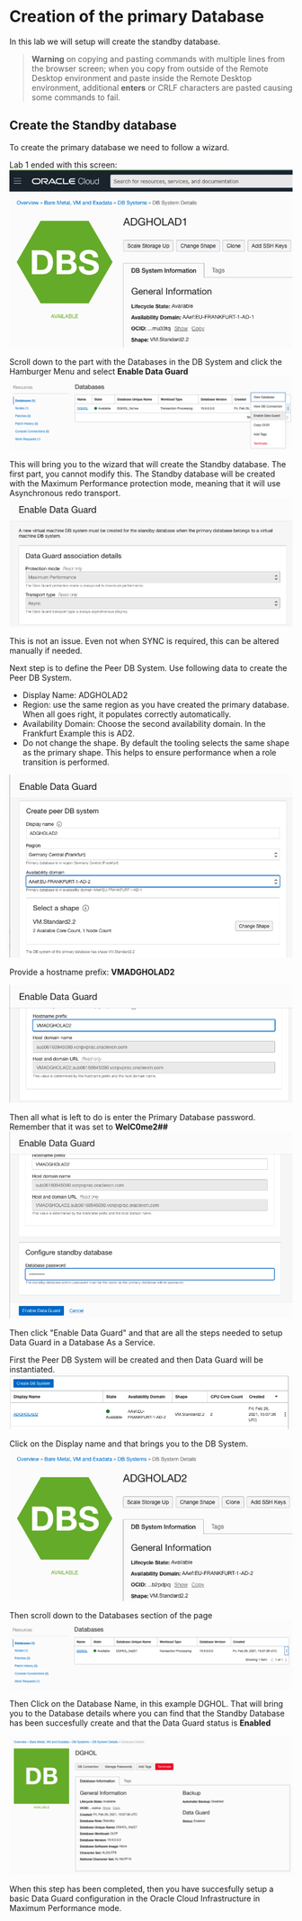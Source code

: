 # Creation of the primary Database

In this lab we will setup will create the standby database.


> **Warning** on copying and pasting commands with multiple lines from the browser screen; when you copy from outside of the Remote Desktop environment and paste inside the Remote Desktop environment, additional **enters** or CRLF characters are pasted causing some commands to fail. 


## Create the Standby database

To create the primary database we need to follow a wizard. 

Lab 1 ended with this screen:
![](./images/Create_dbcs_prim_11.png)

Scroll down to the part with the Databases in the DB System and click the Hamburger Menu and select **Enable Data Guard**
![](./images/Create_stby_DB_01.png)

This will bring you to the wizard that will create the Standby database. The first part, you cannot modify this. The Standby database will be created with the Maximum Performance protection mode, meaning that it will use Asynchronous redo transport. 
![](./images/Create_stby_DB_02.png)

This is not an issue. Even not when SYNC is required, this can be altered manually if needed.

Next step is to define the Peer DB System.
Use following data to create the Peer DB System.
* Display Name: ADGHOLAD2
* Region: use the same region as you have created the primary database. When all goes right, it populates correctly automatically.
* Availability Domain: Choose the second availability domain. In the Frankfurt Example this is AD2.
* Do not change the shape. By default the tooling selects the same shape as the primary shape. This helps to ensure performance when a role transition is performed.

![](./images/Create_stby_DB_03.png)

Provide a hostname prefix: **VMADGHOLAD2**

![](./images/Create_stby_DB_04.png)

Then all what is left to do is enter the Primary Database password.
Remember that it was set to **WelC0me2##**
![](./images/Create_stby_DB_05.png)

Then click "Enable Data Guard" and that are all the steps needed to setup Data Guard in a Database As a Service.

First the Peer DB System will be created and then Data Guard will be instantiated.
![](./images/Create_stby_DB_06.png)

Click on the Display name and that brings you to the DB System.
![](./images/Create_stby_DB_07.png)

Then scroll down to the Databases section of the page
![](./images/Create_stby_DB_08.png)

Then Click on the Database Name, in this example DGHOL.
That will bring you to the Database details where you can find that the Standby Database has been succesfully create and that the Data Guard status is **Enabled**

![](./images/Create_stby_DB_09.png)

When this step has been completed, then you have succesfully setup a basic Data Guard configuration in the Oracle Cloud Infrastructure in Maximum Performance mode.

